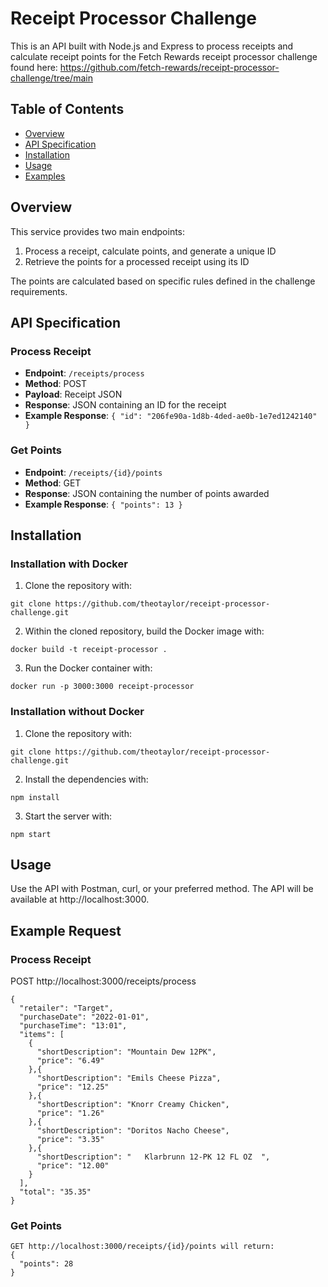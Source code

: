 # Receipt Processor Challenge

This is an API built with Node.js and Express to process receipts and calculate receipt points for the Fetch Rewards receipt processor challenge found here: https://github.com/fetch-rewards/receipt-processor-challenge/tree/main

## Table of Contents
- [Overview](#overview)
- [API Specification](#api-specification)
- [Installation](#installation)
- [Usage](#usage)
- [Examples](#examples)

## Overview

This service provides two main endpoints:
1. Process a receipt, calculate points, and generate a unique ID 
2. Retrieve the points for a processed receipt using its ID

The points are calculated based on specific rules defined in the challenge requirements.

## API Specification

### Process Receipt
- **Endpoint**: `/receipts/process`
- **Method**: POST
- **Payload**: Receipt JSON
- **Response**: JSON containing an ID for the receipt
- **Example Response**: `{ "id": "206fe90a-1d8b-4ded-ae0b-1e7ed1242140" }`

### Get Points
- **Endpoint**: `/receipts/{id}/points`
- **Method**: GET
- **Response**: JSON containing the number of points awarded
- **Example Response**: `{ "points": 13 }`

## Installation 

### Installation with Docker

1. Clone the repository with:
```
git clone https://github.com/theotaylor/receipt-processor-challenge.git
```
2. Within the cloned repository, build the Docker image with:
```
docker build -t receipt-processor .
```
3. Run the Docker container with:
```
docker run -p 3000:3000 receipt-processor
```

### Installation without Docker

1. Clone the repository with:
```
git clone https://github.com/theotaylor/receipt-processor-challenge.git
```
2. Install the dependencies with:
```
npm install
```
3. Start the server with:
```
npm start
```

## Usage

Use the API with Postman, curl, or your preferred method. The API will be available at http://localhost:3000.

## Example Request

### Process Receipt 

POST http://localhost:3000/receipts/process
```
{
  "retailer": "Target",
  "purchaseDate": "2022-01-01",
  "purchaseTime": "13:01",
  "items": [
    {
      "shortDescription": "Mountain Dew 12PK",
      "price": "6.49"
    },{
      "shortDescription": "Emils Cheese Pizza",
      "price": "12.25"
    },{
      "shortDescription": "Knorr Creamy Chicken",
      "price": "1.26"
    },{
      "shortDescription": "Doritos Nacho Cheese",
      "price": "3.35"
    },{
      "shortDescription": "   Klarbrunn 12-PK 12 FL OZ  ",
      "price": "12.00"
    }
  ],
  "total": "35.35"
}
```

### Get Points
```
GET http://localhost:3000/receipts/{id}/points will return:
{
  "points": 28
}
```











